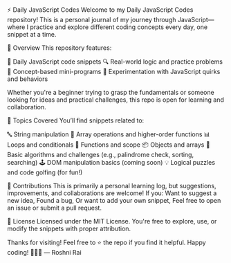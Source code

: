 ⚡ Daily JavaScript Codes
Welcome to my Daily JavaScript Codes repository!
This is a personal journal of my journey through JavaScript—where I practice and explore different coding concepts every day, one snippet at a time.

📘 Overview
This repository features:

🌟 Daily JavaScript code snippets
🔍 Real-world logic and practice problems
🧠 Concept-based mini-programs
🧪 Experimentation with JavaScript quirks and behaviors

Whether you're a beginner trying to grasp the fundamentals or someone looking for ideas and practical challenges, this repo is open for learning and collaboration.

🚀 Topics Covered
You’ll find snippets related to:

🔤 String manipulation
🔢 Array operations and higher-order functions
📊 Loops and conditionals
🧩 Functions and scope
📦 Objects and arrays
🧮 Basic algorithms and challenges (e.g., palindrome check, sorting, searching)
🕹️ DOM manipulation basics (coming soon)
💡 Logical puzzles and code golfing (for fun!)

🤝 Contributions
This is primarily a personal learning log, but suggestions, improvements, and collaborations are welcome!
If you:
Want to suggest a new idea,
Found a bug,
Or want to add your own snippet,
Feel free to open an issue or submit a pull request.

📜 License
Licensed under the MIT License.
You're free to explore, use, or modify the snippets with proper attribution.

Thanks for visiting!
Feel free to ⭐ the repo if you find it helpful.
Happy coding! 🧑‍💻💛
— Roshni Rai

